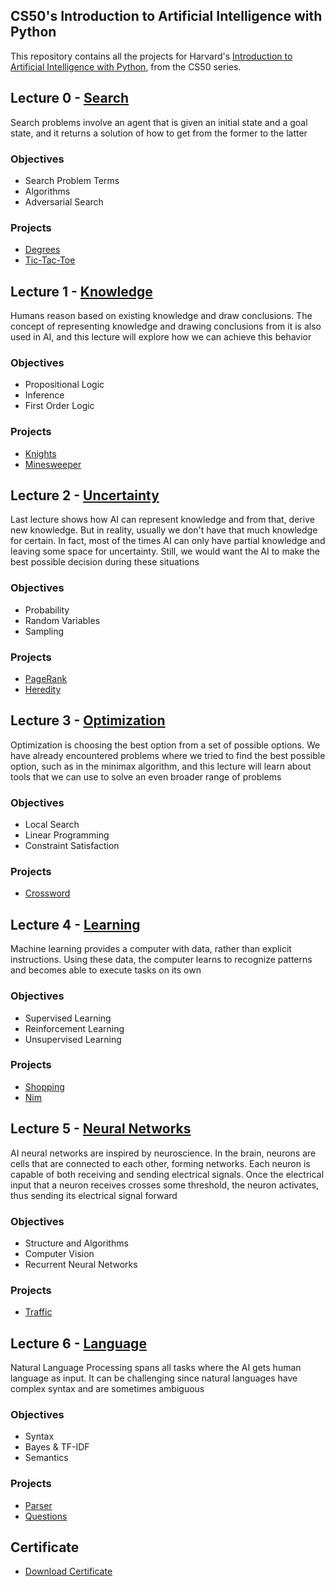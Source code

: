 ## CS50's Introduction to Artificial Intelligence with Python
This repository contains all the projects for Harvard's [Introduction to Artificial Intelligence with Python](https://cs50.harvard.edu/ai/2020/), from the CS50 series.     

## Lecture 0 - [Search](/Search/)

Search problems involve an agent that is given an initial state and a goal state, and it returns a solution of how to get from the former to the latter

### Objectives

- Search Problem Terms
- Algorithms
- Adversarial Search

### Projects

- [Degrees](/Search/degrees/)
- [Tic-Tac-Toe](/Search/tictactoe/)

## Lecture 1 - [Knowledge](/Knowledge/)

Humans reason based on existing knowledge and draw conclusions. The concept of representing knowledge and drawing conclusions from it is also used in AI, and this lecture will explore how we can achieve this behavior

### Objectives

- Propositional Logic
- Inference
- First Order Logic

### Projects

- [Knights](/Knowledge/knights/)
- [Minesweeper](/Knowledge/minesweeper/)

## Lecture 2 - [Uncertainty](/Uncertainity/)

Last lecture shows how AI can represent knowledge and from that, derive new knowledge. But in reality, usually we don't have that much knowledge for certain. In fact, most of the times AI can only have partial knowledge and leaving some space for uncertainty. Still, we would want the AI to make the best possible decision during these situations

### Objectives

- Probability
- Random Variables
- Sampling

### Projects

- [PageRank](/Uncertainity/pagerank/)
- [Heredity](/Uncertainity/heredity/)

## Lecture 3 - [Optimization](/Optimization/)

Optimization is choosing the best option from a set of possible options. We have already encountered problems where we tried to find the best possible option, such as in the minimax algorithm, and this lecture will learn about tools that we can use to solve an even broader range of problems

### Objectives

- Local Search
- Linear Programming
- Constraint Satisfaction

### Projects

- [Crossword](/Optimization/crossword/)

## Lecture 4 - [Learning](/Learning/)

Machine learning provides a computer with data, rather than explicit instructions. Using these data, the computer learns to recognize patterns and becomes able to execute tasks on its own

### Objectives

- Supervised Learning
- Reinforcement Learning
- Unsupervised Learning

### Projects

- [Shopping](/Learning/shopping/)
- [Nim](/Learning/nim/)

## Lecture 5 - [Neural Networks](/Neural_Networks/)

AI neural networks are inspired by neuroscience. In the brain, neurons are cells that are connected to each other, forming networks. Each neuron is capable of both receiving and sending electrical signals. Once the electrical input that a neuron receives crosses some threshold, the neuron activates, thus sending its electrical signal forward

### Objectives

- Structure and Algorithms
- Computer Vision
- Recurrent Neural Networks

### Projects

- [Traffic](/NeuralNetworks/traffic/)

## Lecture 6 - [Language](/Language/)

Natural Language Processing spans all tasks where the AI gets human language as input. It can be challenging since natural languages have complex syntax and are sometimes ambiguous

### Objectives

- Syntax
- Bayes & TF-IDF
- Semantics

### Projects

- [Parser](/Language/parser/)
- [Questions](/Language/questions/)

## Certificate
- [Download Certificate](https://github.com/Karthi-1211/CS50-AI/blob/main/HarvardX%20CS50AI%20Certificate%20_%20edX.pdf)

  


